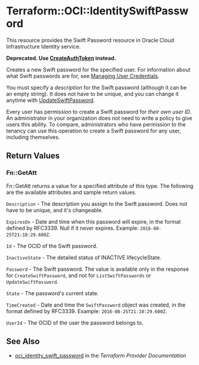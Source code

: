 # Terraform::OCI::IdentitySwiftPassword

This resource provides the Swift Password resource in Oracle Cloud Infrastructure Identity service.

**Deprecated. Use [CreateAuthToken](https://docs.cloud.oracle.com/iaas/api/#/en/identity/20160918/AuthToken/CreateAuthToken) instead.**

Creates a new Swift password for the specified user. For information about what Swift passwords are for, see
[Managing User Credentials](https://docs.cloud.oracle.com/iaas/Content/Identity/Tasks/managingcredentials.htm).

You must specify a *description* for the Swift password (although it can be an empty string). It does not
have to be unique, and you can change it anytime with
[UpdateSwiftPassword](https://docs.cloud.oracle.com/iaas/api/#/en/identity/20160918/SwiftPassword/UpdateSwiftPassword).

Every user has permission to create a Swift password for *their own user ID*. An administrator in your organization
does not need to write a policy to give users this ability. To compare, administrators who have permission to the
tenancy can use this operation to create a Swift password for any user, including themselves.

## Return Values

### Fn::GetAtt

Fn::GetAtt returns a value for a specified attribute of this type. The following are the available attributes and sample return values.

`Description` - The description you assign to the Swift password. Does not have to be unique, and it's changeable.

`ExpiresOn` - Date and time when this password will expire, in the format defined by RFC3339. Null if it never expires.  Example: `2016-08-25T21:10:29.600Z`.

`Id` - The OCID of the Swift password.

`InactiveState` - The detailed status of INACTIVE lifecycleState.

`Password` - The Swift password. The value is available only in the response for `CreateSwiftPassword`, and not for `ListSwiftPasswords` or `UpdateSwiftPassword`.

`State` - The password's current state.

`TimeCreated` - Date and time the `SwiftPassword` object was created, in the format defined by RFC3339.  Example: `2016-08-25T21:10:29.600Z`.

`UserId` - The OCID of the user the password belongs to.

## See Also

* [oci_identity_swift_password](https://www.terraform.io/docs/providers/oci/r/identity_swift_password.html) in the _Terraform Provider Documentation_